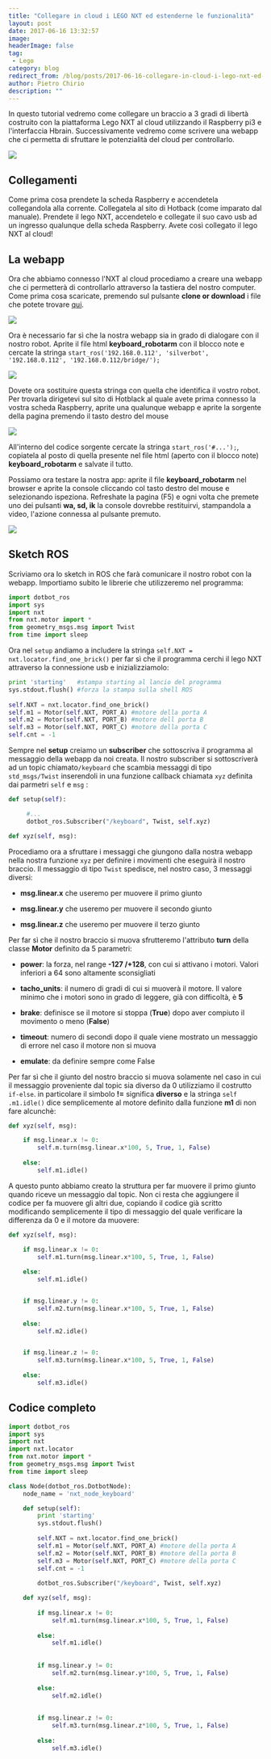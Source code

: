 ```yaml
---
title: "Collegare in cloud i LEGO NXT ed estenderne le funzionalità"
layout: post
date: 2017-06-16 13:32:57
image: 
headerImage: false
tag: 
 - Lego
category: blog
redirect_from: /blog/posts/2017-06-16-collegare-in-cloud-i-lego-nxt-ed-estenderne-le-funzionalita
author: Pietro Chirio
description: ""
---
```


In questo tutorial vedremo come collegare un braccio a 3 gradi di libertà costruito con la piattaforma Lego NXT al cloud utilizzando il Raspberry pi3 e l'interfaccia Hbrain. Successivamente vedremo come scrivere una webapp che ci permetta di sfruttare le potenzialità del cloud per controllarlo. 

![](https://user-images.githubusercontent.com/29255795/27220202-9fdf2db6-5284-11e7-9fd3-85c078f423ce.jpg)

Collegamenti
---
Come prima cosa prendete la scheda Raspberry e accendetela collegandola alla corrente. Collegatela al sito di Hotback (come imparato dal manuale). Prendete il lego NXT, accendetelo e collegate il suo cavo usb ad un ingresso qualunque della scheda Raspberry. Avete così collegato il lego NXT al cloud!

La webapp
----
Ora che abbiamo connesso l'NXT al cloud procediamo a creare una webapp che ci permetterà di controllarlo attraverso la tastiera del nostro computer. Come prima cosa scaricate, premendo sul pulsante **clone or download** i file che potete trovare [qui](https://github.com/cynicalzero4/raspnxt). 

![](https://user-images.githubusercontent.com/29255795/27223586-5bc4c21e-5291-11e7-8767-43ec9775e773.png)

Ora è necessario far sì che la nostra webapp sia in grado di dialogare con il nostro robot. Aprite il file html **keyboard_robotarm** con il blocco note e cercate la stringa `start_ros('192.168.0.112', 'silverbot', '192.168.0.112', '192.168.0.112/bridge/');`

![](https://user-images.githubusercontent.com/29255795/26968358-0a5e8afc-4d02-11e7-983e-038aeaf409b3.png)

Dovete ora sostituire questa stringa con quella che identifica il vostro robot. Per trovarla dirigetevi sul sito di Hotblack al quale avete prima connesso la vostra scheda Raspberry, aprite una qualunque webapp e aprite la sorgente della pagina premendo il tasto destro del mouse

![](https://user-images.githubusercontent.com/29255795/26968706-438104f8-4d03-11e7-97f7-96e6deb0a765.png)

All'interno del codice sorgente cercate la stringa `start_ros('#...');`, copiatela al posto di quella presente nel file html (aperto con il blocco note) **keyboard_robotarm** e salvate il tutto.

Possiamo ora testare la nostra app: aprite il file **keyboard_robotarm** nel browser e aprite la console cliccando col tasto destro del mouse e selezionando ispeziona. Refreshate la pagina (F5) e ogni volta che premete uno dei pulsanti **wa, sd, ik** la console dovrebbe restituirvi, stampandola a video, l'azione connessa al pulsante premuto.

![](https://user-images.githubusercontent.com/29255795/27224569-1c161e74-5296-11e7-824c-125534439931.png)

Sketch ROS
---
Scriviamo ora lo sketch in ROS che farà comunicare il nostro robot con la webapp.  Importiamo subito le librerie che utilizzeremo nel programma:
```python
import dotbot_ros
import sys
import nxt
from nxt.motor import *
from geometry_msgs.msg import Twist
from time import sleep
```
Ora nel `setup` andiamo a includere la stringa `self.NXT = nxt.locator.find_one_brick()` per far sì che il programma cerchi il lego NXT attraverso la connessione usb e inizializziamolo:

```python
print 'starting'   #stampa starting al lancio del programma 
sys.stdout.flush() #forza la stampa sulla shell ROS
       
self.NXT = nxt.locator.find_one_brick()
self.m1 = Motor(self.NXT, PORT_A) #motore della porta A
self.m2 = Motor(self.NXT, PORT_B) #motore dell porta B
self.m3 = Motor(self.NXT, PORT_C) #motore della porta C
self.cnt = -1  
```
Sempre nel **setup** creiamo un **subscriber** che sottoscriva il programma al messaggio della webapp da noi creata. Il nostro subscriber si sottoscriverà ad un topic chiamato`/keyboard` che scambia messaggi di tipo `std_msgs/Twist` inserendoli in una funzione callback chiamata `xyz` definita dai parmetri `self` e `msg` :

```python
def setup(self):

     #...
     dotbot_ros.Subscriber("/keyboard", Twist, self.xyz)

def xyz(self, msg):

```

Procediamo ora a sfruttare i messaggi che giungono dalla nostra webapp nella nostra funzione `xyz` per definire i movimenti che eseguirà il nostro braccio. Il messaggio di tipo `Twist` spedisce, nel nostro caso, 3 messaggi diversi:

- **msg.linear.x** che useremo per muovere il primo giunto

- **msg.linear.y** che useremo per muovere il secondo giunto

- **msg.linear.z** che useremo per muovere il terzo giunto

Per far sì che il nostro braccio si muova sfrutteremo l'attributo **turn** della classe **Motor** definito da 5 parametri:

- **power**: la forza, nel range **-127 /+128**, con cui si attivano i motori. Valori inferiori a 64 sono altamente sconsigliati

- **tacho_units**: il numero di gradi di cui si muoverà il motore. Il valore minimo che i motori sono in grado di leggere, già con difficoltà, è **5**

- **brake**: definisce se il motore si stoppa (**True**) dopo aver compiuto il movimento o meno (**False**)

- **timeout**: numero di secondi dopo il quale viene mostrato un messaggio di errore nel caso il motore non si muova

- **emulate**: da definire sempre come False 

Per far sì che il giunto del nostro braccio si muova solamente nel caso in cui il messaggio proveniente dal topic sia diverso da 0 utilizziamo il costrutto `if-else`. in particolare il simbolo **!=** significa **diverso** e la stringa `self .m1.idle()` dice semplicemente al motore definito dalla funzione **m1** di non fare alcunchè:

```python
def xyz(self, msg):

    if msg.linear.x != 0: 
        self.m.turn(msg.linear.x*100, 5, True, 1, False)
            
    else: 
        self.m1.idle()
```
A questo punto abbiamo creato la struttura per far muovere il primo giunto quando riceve un messaggio dal topic. Non ci resta che aggiungere il codice per fa muovere gli altri due, copiando il codice già scritto modificando semplicemente il tipo di messaggio del quale verificare la differenza da 0 e il motore da muovere:

```python
def xyz(self, msg):

    if msg.linear.x != 0: 
        self.m1.turn(msg.linear.x*100, 5, True, 1, False)
            
    else: 
        self.m1.idle()


    if msg.linear.y != 0: 
        self.m2.turn(msg.linear.x*100, 5, True, 1, False)
            
    else: 
        self.m2.idle()


    if msg.linear.z != 0: 
        self.m3.turn(msg.linear.x*100, 5, True, 1, False)
            
    else: 
        self.m3.idle()
```

Codice completo
---

```python
import dotbot_ros
import sys
import nxt
import nxt.locator
from nxt.motor import *
from geometry_msgs.msg import Twist
from time import sleep

class Node(dotbot_ros.DotbotNode):
    node_name = 'nxt_node_keyboard'

    def setup(self):
        print 'starting'
        sys.stdout.flush()
        
        self.NXT = nxt.locator.find_one_brick()
        self.m1 = Motor(self.NXT, PORT_A) #motore della porta A
        self.m2 = Motor(self.NXT, PORT_B) #motore della porta B
        self.m3 = Motor(self.NXT, PORT_C) #motore della porta C
        self.cnt = -1  
        
        dotbot_ros.Subscriber("/keyboard", Twist, self.xyz)

    def xyz(self, msg):
        
        if msg.linear.x != 0: 
            self.m1.turn(msg.linear.x*100, 5, True, 1, False)
            
        else: 
            self.m1.idle()
        
        
        if msg.linear.y != 0: 
            self.m2.turn(msg.linear.y*100, 5, True, 1, False)
            
        else: 
            self.m2.idle()
            
        
        if msg.linear.z != 0:
            self.m3.turn(msg.linear.z*100, 5, True, 1, False)
            
        else:
            self.m3.idle()
        
```